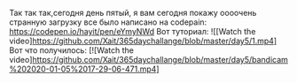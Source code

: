 Так так так,сегодня день пятый, я вам сегодня покажу оооочень странную загрузку все было написано на codepain: https://codepen.io/hayit/pen/eYmyNWd
Вот туториал: ![[Watch the video]https://github.com/Xait/365daychallange/blob/master/day5/1.mp4]
Вот что получилось: [![Watch the video]https://github.com/Xait/365daychallange/blob/master/day5/bandicam%202020-01-05%2017-29-06-471.mp4]


